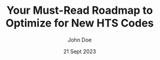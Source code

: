 ---
layout: "index.astro"
category: "Berita Staf & Dosen"
image: "/7.jpg"
title: "Your Must-Read Roadmap to Optimize for New HTS Codes"
date: "21 Sept 2023"
author: "John Doe"
content: "Lorem ipsum dolor sit amet consectetur. Eu egestas amet
                venenatis volutpat. Ultricies orci sagittis quis mi. Arcu nulla
                nibh lacinia vulputate molestie sed odio. Diam ultricies ipsum
                dolor cursus gravida viverra. Vestibulum ultrices dolor quam ut
                quis in blandit. At odio integer scelerisque orci tellus mi
                curabitur.
                Nisi facilisis dolor purus massa lacus sit. Libero est elementum
                egestas adipiscing. Ultrices volutpat malesuada pharetra aenean nunc
                fames est. Fusce orci in tortor ultricies diam id. Sed lacus et quam
                malesuada. Erat molestie sit at amet sit aliquet massa nulla aliquam.
                In erat integer etiam interdum. Aliquet amet aliquam aliquam id est
                nulla sem malesuada pulvinar. Fames tempor lobortis aliquam accumsan.
                Mus congue senectus amet a vehicula facilisis porttitor. Mauris leo
                ipsum urna ac auctor tincidunt purus semper.
                Aliquet morbi turpis tellus dictum nunc tempus arcu turpis. Libero
                quam volutpat facilisis hac semper imperdiet diam donec in. Sagittis
                non massa tellus morbi quisque. Adipiscing in ultricies turpis adipiscing
                aliquet felis nisl eget. Malesuada in faucibus blandit nunc tellus
                arcu tristique vitae viverra. Eget nunc amet etiam senectus urna
                duis egestas eget ullamcorper. Rhoncus dolor mauris vitae turpis
                elementum scelerisque. Ipsum odio semper porttitor quis tincidunt
                nec. Pellentesque purus ornare at nullam adipiscing nec duis. Morbi
                pellentesque mi ut aliquam id scelerisque. Ornare dignissim vitae
                ipsum arcu dictum odio integer. Ornare tellus nisi lacus duis luctus.
                Duis ullamcorper amet amet ut. Facilisi sapien consequat in nec iaculis
                in lectus est. Aliquam nibh tellus orci turpis erat leo donec non.
                Et purus aliquam nam urna. Eget quam augue sapien laoreet pretium
                augue. Feugiat et sit senectus erat convallis habitant. Quisque vestibulum
                risus adipiscing imperdiet vivamus congue tincidunt tellus at. Eget
                nunc posuere risus cras mollis sit eu vel. Tellus consequat rhoncus
                gravida quisque in eget. Maecenas ipsum pharetra quis sed.
                Nunc placerat viverra sit quis. Id lectus ullamcorper sed suspendisse
                varius tristique. Quam placerat egestas suspendisse nisi. Blandit
                et viverra nisl augue et. Elementum posuere condimentum facilisis
                ante viverra. Enim eget vestibulum mi sagittis donec. Tellus rhoncus
                massa posuere feugiat sed adipiscing in habitant sodales. Ipsum odio
                id quisque mauris sit pulvinar viverra nec in. Mi nisl venenatis
                sagittis et vulputate pretium mi ut. Nisi urna suspendisse senectus
                netus dignissim ultrices mus. Ut fames dignissim id nibh purus dictum.
                At nunc vel in sed diam in interdum. Molestie rhoncus egestas tristique
                id quis amet sed."
---